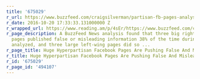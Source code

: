 ```yaml
---
title: '675029'
r_url: https://www.buzzfeed.com/craigsilverman/partisan-fb-pages-analysis
r_date: 2016-10-20 17:33:33.131000000 Z
r_wrapped_url: https://www.reading.am/p/4sEr/https://www.buzzfeed.com/craigsilverman/partisan-fb-pages-analysis
r_page_description: A BuzzFeed News analysis found that three big right-wing Facebook
  pages published false or misleading information 38% of the time during the period
  analyzed, and three large left-wing pages did so ...
r_page_title: Huge Hyperpartisan Facebook Pages Are Pushing False And Misleading Info
r_title: Huge Hyperpartisan Facebook Pages Are Pushing False And Misleading Info
r_id: '675029'
r_page_id: '494107'
---
```


